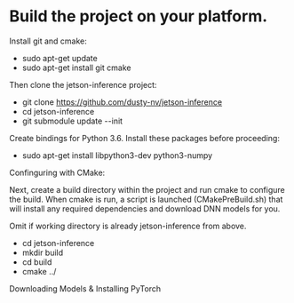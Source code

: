 # Build the project on your platform.

Install git and cmake:

- sudo apt-get update
- sudo apt-get install git cmake

Then clone the jetson-inference project:

- git clone https://github.com/dusty-nv/jetson-inference
- cd jetson-inference
- git submodule update --init

Create bindings for Python 3.6. Install these packages before proceeding:

- sudo apt-get install libpython3-dev python3-numpy

Confinguring with CMake:

Next, create a build directory within the project and run cmake to configure the build. 
When cmake is run, a script is launched (CMakePreBuild.sh) that will install any required dependencies and download DNN models for you.

Omit if working directory is already jetson-inference from above.
- cd jetson-inference 
- mkdir build
- cd build
- cmake ../

Downloading Models & Installing PyTorch
